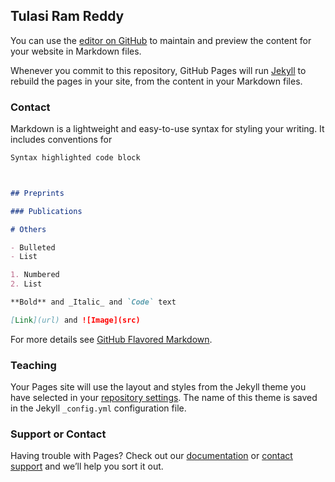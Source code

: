 ## Tulasi Ram Reddy
You can use the [editor on GitHub](https://github.com/tulasiramreddy/tulasiramreddy.github.io/edit/master/index.md) to maintain and preview the content for your website in Markdown files.

Whenever you commit to this repository, GitHub Pages will run [Jekyll](https://jekyllrb.com/) to rebuild the pages in your site, from the content in your Markdown files.

### Contact

Markdown is a lightweight and easy-to-use syntax for styling your writing. It includes conventions for

```markdown
Syntax highlighted code block



## Preprints

### Publications

# Others

- Bulleted
- List

1. Numbered
2. List

**Bold** and _Italic_ and `Code` text

[Link](url) and ![Image](src)
```

For more details see [GitHub Flavored Markdown](https://guides.github.com/features/mastering-markdown/).

### Teaching

Your Pages site will use the layout and styles from the Jekyll theme you have selected in your [repository settings](https://github.com/tulasiramreddy/tulasiramreddy.github.io/settings). The name of this theme is saved in the Jekyll `_config.yml` configuration file.

### Support or Contact

Having trouble with Pages? Check out our [documentation](https://help.github.com/categories/github-pages-basics/) or [contact support](https://github.com/contact) and we’ll help you sort it out.
